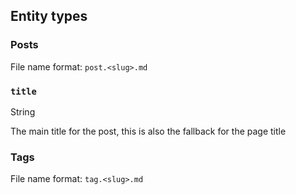 ## Entity types

### Posts

File name format: `post.<slug>.md`

### `title`

String

The main title for the post, this is also the fallback for the page title

### Tags

File name format: `tag.<slug>.md`